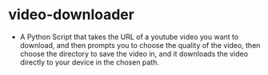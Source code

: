 # video-downloader
- A Python Script that takes the URL of a youtube video you want to download, and then prompts you to choose the quality of the video, then choose the directory to save the video in, and it downloads the video directly to your device in the chosen path.
